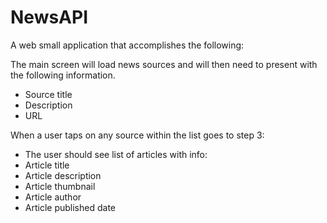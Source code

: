 # NewsAPI
A web small application that accomplishes the following:

The main screen will load news sources and will then need to present with the following information.
- Source title
- Description
- URL

When a user taps on any source within the list goes to step 3:
- The user should see list of articles with info:
- Article title
- Article description
- Article thumbnail
- Article author
- Article published date
